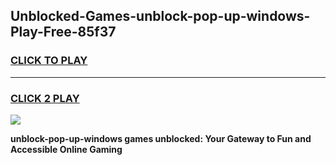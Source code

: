 
## Unblocked-Games-unblock-pop-up-windows-Play-Free-85f37
<h3>
<a href="https://premium76.site?title=unblock-pop-up-windows&ref=18A1">CLICK TO PLAY</a></h3>
<hr>

<h3>
<a href="https://premium76.site?title=unblock-pop-up-windows&ref=18A1">CLICK 2 PLAY</a>
  
</h3>

<a href="https://premium76.site?title=unblock-pop-up-windows&ref=18A1"><img src="https://clearcache.store/games.png"></a>


**unblock-pop-up-windows games unblocked: Your Gateway to Fun and Accessible Online Gaming**
